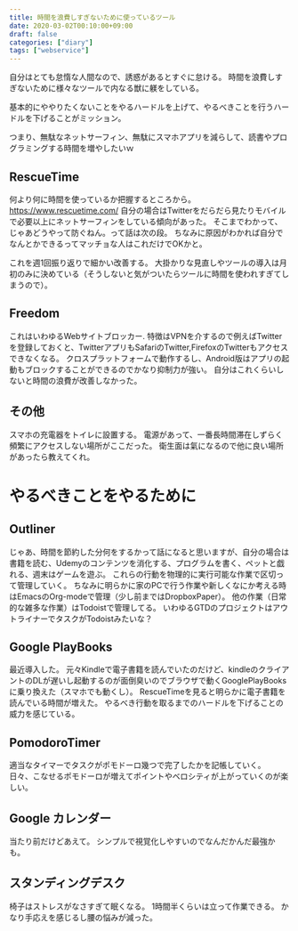 ```yaml
---
title: 時間を浪費しすぎないために使っているツール
date: 2020-03-02T00:10:00+09:00
draft: false
categories: ["diary"]
tags: ["webservice"]
---
```


自分はとても怠惰な人間なので、誘惑があるとすぐに怠ける。
時間を浪費しすぎないために様々なツールで内なる獣に躾をしている。

基本的にややりたくないことをやるハードルを上げて、やるべきことを行うハードルを下げることがミッション。

つまり、無駄なネットサーフィン、無駄にスマホアプリを減らして、読書やプログラミングする時間を増やしたいｗ

## RescueTime
何より何に時間を使っているか把握するところから。
https://www.rescuetime.com/
自分の場合はTwitterをだらだら見たりモバイルで必要以上にネットサーフィンをしている傾向があった。
そこまでわかって、じゃあどうやって防ぐねん。って話は次の段。
ちなみに原因がわかれば自分でなんとかできるってマッチョな人はこれだけでOKかと。

これを週1回振り返りで細かい改善する。
大掛かりな見直しやツールの導入は月初のみに決めている（そうしないと気がついたらツールに時間を使われすぎてしまうので）。

## Freedom
これはいわゆるWebサイトブロッカー.
特徴はVPNを介するので例えばTwitterを登録しておくと、TwitterアプリもSafariのTwitter,FirefoxのTwitterもアクセスできなくなる。
クロスプラットフォームで動作するし、Android版はアプリの起動もブロックすることができるのでかなり抑制力が強い。
自分はこれくらいしないと時間の浪費が改善しなかった。

## その他
スマホの充電器をトイレに設置する。
電源があって、一番長時間滞在しずらく頻繁にアクセスしない場所がここだった。
衛生面は氣になるので他に良い場所があったら教えてくれ。

# やるべきことをやるために
## Outliner
じゃあ、時間を節約した分何をするかって話になると思いますが、自分の場合は書籍を読む、Udemyのコンテンツを消化する、プログラムを書く、ペットと戯れる、週末はゲームを遊ぶ。
これらの行動を物理的に実行可能な作業で区切って管理していく。
ちなみに明らかに家のPCで行う作業や新しくなにか考える時はEmacsのOrg-modeで管理（少し前まではDropboxPaper）。
他の作業（日常的な雑多な作業）はTodoistで管理してる。
いわゆるGTDのプロジェクトはアウトライナーでタスクがTodoistみたいな？

## Google PlayBooks
最近導入した。
元々Kindleで電子書籍を読んでいたのだけど、kindleのクライアントのDLが遅いし起動するのが面倒臭いのでブラウザで動くGooglePlayBooksに乗り換えた（スマホでも動くし）。
RescueTimeを見ると明らかに電子書籍を読んでいる時間が増えた。
やるべき行動を取るまでのハードルを下げることの威力を感じている。

## PomodoroTimer
適当なタイマーでタスクがポモドーロ幾つで完了したかを記帳していく。
日々、こなせるポモドーロが増えてポイントやベロシティが上がっていくのが楽しい。

## Google カレンダー
当たり前だけどあえて。
シンプルで視覚化しやすいのでなんだかんだ最強かも。

## スタンディングデスク
椅子はストレスがなさすぎて眠くなる。
1時間半くらいは立って作業できる。
かなり手応えを感じるし腰の悩みが減った。
